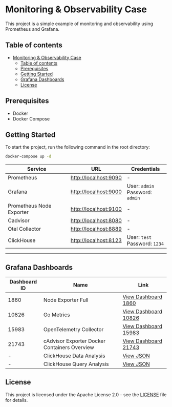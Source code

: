# Monitoring & Observability Case

This project is a simple example of monitoring and observability using Prometheus and Grafana.

## Table of contents

- [Monitoring \& Observability Case](#monitoring--observability-case)
  - [Table of contents](#table-of-contents)
  - [Prerequisites](#prerequisites)
  - [Getting Started](#getting-started)
  - [Grafana Dashboards](#grafana-dashboards)
  - [License](#license)

## Prerequisites

- Docker
- Docker Compose

## Getting Started

To start the project, run the following command in the root directory:

```bash
docker-compose up -d
```

| Service                  | URL                                            | Credentials                        |
| ------------------------ | ---------------------------------------------- | ---------------------------------- |
| Prometheus               | [http://localhost:9090](http://localhost:9090) | -                                  |
| Grafana                  | [http://localhost:9000](http://localhost:9000) | User: `admin`<br>Password: `admin` |
| Prometheus Node Exporter | [http://localhost:9100](http://localhost:9100) | -                                  |
| Cadvisor                 | [http://localhost:8080](http://localhost:8080) | -                                  |
| Otel Collector           | [http://localhost:8889](http://localhost:8889) | -                                  |
| ClickHouse               | [http://localhost:8123](http://localhost:8123) | User: `test`<br>Password: `1234`   |

---

## Grafana Dashboards

| Dashboard ID | Name                                         | Link                                                                                                               |
| ------------ | -------------------------------------------- | ------------------------------------------------------------------------------------------------------------------ |
| 1860         | Node Exporter Full                           | [View Dashboard 1860](https://grafana.com/grafana/dashboards/1860-node-exporter-full/)                             |
| 10826        | Go Metrics                                   | [View Dashboard 10826](https://grafana.com/grafana/dashboards/10826-go-metrics/)                                   |
| 15983        | OpenTelemetry Collector                      | [View Dashboard 15983](https://grafana.com/grafana/dashboards/15983-opentelemetry-collector/)                      |
| 21743        | cAdvisor Exporter Docker Containers Overview | [View Dashboard 21743](https://grafana.com/grafana/dashboards/21743-cadvisor-exporter-docker-containers-overview/) |
| -            | ClickHouse Data Analysis                     | [View JSON](./grafana/dashboards/clickhouse-data-analysis.json)                                                    |
| -            | ClickHouse Query Analysis                    | [View JSON](./grafana/dashboards/clickhouse-query-analysis.json)                                                   |

## License

This project is licensed under the Apache License 2.0 - see the [LICENSE](./LICENSE) file for details.
